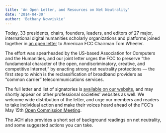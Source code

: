 ```yaml
---
title: 'An Open Letter, and Resources on Net Neutrality'
date: '2014-04-30'
author: 'Bethany Nowviskie'
---
```

Today, 33 presidents, chairs, founders, leaders, and editors of 27 major, international digital humanities scholarly organizations and platforms joined together in [an open letter](/news/2014/04/open-letter-on-net-neutrality/) to American FCC Chairman Tom Wheeler.

The effort was spearheaded by the US-based Association for Computers and the Humanities, and our joint letter urges the FCC to preserve “the fundamental character of the open, nondiscriminatory, creative, and competitive Internet,” by enacting strong net neutrality protections — the first step to which is the reclassification of broadband providers as “common carrier” telecommunications services.

The full letter and list of signatories is [available on our website](/news/2014/04/open-letter-on-net-neutrality/), and may shortly appear on other professional societies’ websites as well. We welcome wide distribution of the letter, and urge our members and readers to take individual action and make their voices heard ahead of the FCC’s May 15th [Open Commission Meeting](http://www.fcc.gov/events/open-commission-meeting-may-2014).

The ACH also provides a short set of background readings on net neutrality, and some suggested actions you can take.

